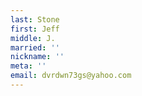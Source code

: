 ```yaml
---
last: Stone
first: Jeff
middle: J.
married: ''
nickname: ''
meta: ''
email: dvrdwn73gs@yahoo.com
---
```


